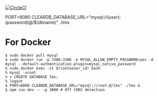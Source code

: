[![CircleCI](https://circleci.com/gh/Basabi-lab/lms.svg?style=svg)](https://circleci.com/gh/Basabi-lab/lms)

PORT=8080 CLEARDB_DATABASE_URL="mysql://$(user):$(password)@/$(dbname)" ./lms

# For Docker
```
$ sudo docker pull mysql
$ sudo docker run -p 3306:3306 -e MYSQL_ALLOW_EMPTY_PASSWORD=yes -d mysql --default-authentication-plugin=mysql_native_password
$ sudo docker exec -it $(container_id) bash
% mysql -uroot
% > CREATE DATABASE lms;
% logout
$ PORT=8080 CLEARDB_DATABASE_URL="mysql://root:@/lms" ./lms &
$ npm run dev -- -p 3000 # Off CORS detection
```
